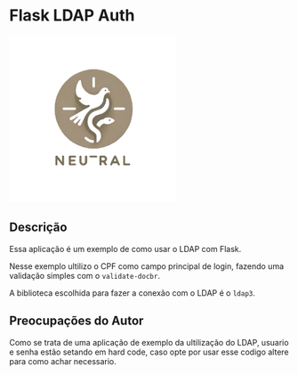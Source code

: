 # Flask LDAP Auth

<img src="static/img/logo.png" width="300" height="300"/>

## Descrição

Essa aplicação é um exemplo de como usar o LDAP com Flask. 

Nesse exemplo ultilizo o CPF como campo principal de login, fazendo uma validação simples com o `validate-docbr`.

A biblioteca escolhida para fazer a conexão com o LDAP é o `ldap3`.

## Preocupações do Autor

Como se trata de uma aplicação de exemplo da ultilização do LDAP, usuario e senha estão setando em hard code, caso opte por usar esse codigo altere para como achar necessario. 